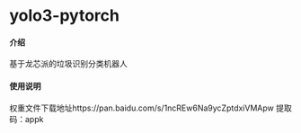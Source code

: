 # yolo3-pytorch

#### 介绍
基于龙芯派的垃圾识别分类机器人

#### 使用说明

权重文件下载地址https://pan.baidu.com/s/1ncREw6Na9ycZptdxiVMApw  提取码：appk
